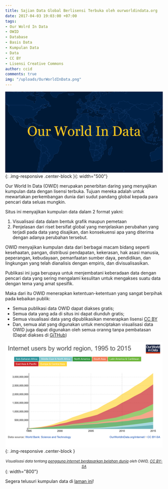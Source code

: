 ```yaml
---
title: Sajian Data Global Berlisensi Terbuka oleh ourworldindata.org
date: 2017-04-03 19:03:00 +07:00
tags:
- Our Wolrd In Data
- OWID
- Database
- Basis Data
- Kumpulan Data
- Data
- CC BY
- Lisensi Creative Commons
author: ccid
comments: true
img: "/uploads/OurWorldInData.png"
---
```


![OurWorldInData.png](/uploads/OurWorldInData.png){: .img-responsive .center-block }{: width="500"}

Our World In Data (OWID) merupakan penerbitan daring yang menyajikan kumpulan data dengan lisensi terbuka. Tujuan mereka adalah untuk mewartakan perkembangan dunia dari sudut pandang global kepada para pencari data seluas mungkin. 

Situs ini menyajikan kumpulan data dalam 2 format yakni:

1. Visualisasi data dalam bentuk grafik maupun pemetaan
2. Penjelasan dari riset bersifat global yang menjelaskan perubahan yang terjadi pada data yang disajikan, dan konsekuensi apa yang diterima dengan adanya perubahan tersebut.

OWID menyajikan kumpulan data dari berbagai macam bidang seperti kesehaatan, pangan, distribusi pendapatan, kekerasan, hak asasi manusia, peperangan, kebudayaan, pemanfaatan sumber daya, pendidikan, dan lingkungan yang telah dianalisis dengan empiris, dan divisualisasikan. 

Publikasi ini juga berupaya untuk menjembatani keberadaan data dengan pencari data yang sering mengalami kesulitan untuk mengakses suatu data dengan tema yang amat spesifik.

Maka dari itu OWID menerapkan ketentuan-ketentuan yang sangat berpihak pada kebaikan publik:

* Semua publikasi data OWID dapat diakses gratis;
* Semua data yang ada di situs ini dapat diunduh gratis;
* Semua visualisasi data yang dipublikasikan menerapkan lisensi [CC BY](https://creativecommons.org/licenses/by/4.0/deed.id)
* Dan, semua alat yang digunakan untuk menciptakan visualisasi data OWID juga dapat digunakan oleh semua oranng tanpa pembatasan (Dapat diakses di [GiTHub](https://github.com/OurWorldInData))

![internet-users-by-world-region.png](/uploads/internet-users-by-world-region.png){: .img-responsive .center-block }<center><small><i>Visualisasi data tentang <a href="https://ourworldindata.org/internet/">pengguna internet berdasarkan belahan dunia</a> oleh OWID, <a href="https://creativecommons.org/licenses/by-sa/4.0/deed.id">CC BY-SA</a></i></small></center>{: width="800"}

Segera telusuri kumpulan data di [laman ini](https://ourworldindata.org/entries/)!